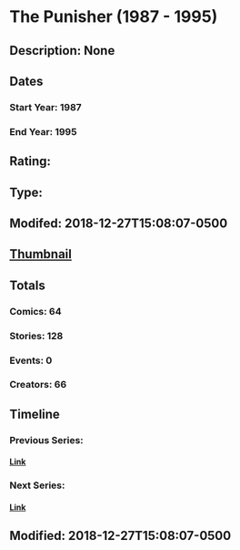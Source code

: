 # The Punisher (1987 - 1995)
## Description: None
## Dates
### Start Year: 1987
### End Year: 1995
## Rating: 
## Type: 
## Modifed: 2018-12-27T15:08:07-0500
## [Thumbnail](http://i.annihil.us/u/prod/marvel/i/mg/8/20/5c25310a1ebc2.jpg)
## Totals
### Comics: 64
### Stories: 128
### Events: 0
### Creators: 66
## Timeline
### Previous Series: 
#### [Link]()
### Next Series: 
#### [Link]()
## Modified: 2018-12-27T15:08:07-0500